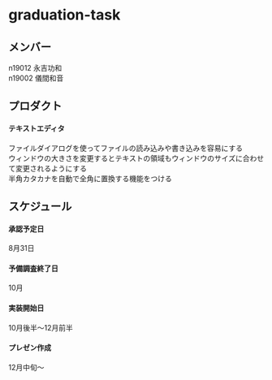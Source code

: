 # graduation-task  
## メンバー
n19012 永吉功和  
n19002 儀間和音


## プロダクト
#### テキストエディタ
ファイルダイアログを使ってファイルの読み込みや書き込みを容易にする  
ウィンドウの大きさを変更するとテキストの領域もウィンドウのサイズに合わせて変更されるようにする  
半角カタカナを自動で全角に置換する機能をつける  


## スケジュール
#### 承認予定日
8月31日
#### 予備調査終了日
10月
#### 実装開始日
10月後半～12月前半
#### プレゼン作成
12月中旬～
